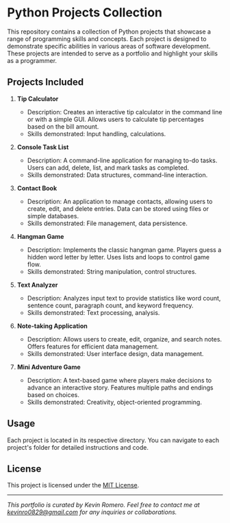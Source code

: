 # Python Projects Collection

This repository contains a collection of Python projects that showcase a range of programming skills and concepts. Each project is designed to demonstrate specific abilities in various areas of software development. These projects are intended to serve as a portfolio and highlight your skills as a programmer.

## Projects Included

1. **Tip Calculator**
   - Description: Creates an interactive tip calculator in the command line or with a simple GUI. Allows users to calculate tip percentages based on the bill amount.
   - Skills demonstrated: Input handling, calculations.

2. **Console Task List**
   - Description: A command-line application for managing to-do tasks. Users can add, delete, list, and mark tasks as completed.
   - Skills demonstrated: Data structures, command-line interaction.

3. **Contact Book**
   - Description: An application to manage contacts, allowing users to create, edit, and delete entries. Data can be stored using files or simple databases.
   - Skills demonstrated: File management, data persistence.

4. **Hangman Game**
   - Description: Implements the classic hangman game. Players guess a hidden word letter by letter. Uses lists and loops to control game flow.
   - Skills demonstrated: String manipulation, control structures.

5. **Text Analyzer**
   - Description: Analyzes input text to provide statistics like word count, sentence count, paragraph count, and keyword frequency.
   - Skills demonstrated: Text processing, analysis.

6. **Note-taking Application**
   - Description: Allows users to create, edit, organize, and search notes. Offers features for efficient data management.
   - Skills demonstrated: User interface design, data management.

7. **Mini Adventure Game**
   - Description: A text-based game where players make decisions to advance an interactive story. Features multiple paths and endings based on choices.
   - Skills demonstrated: Creativity, object-oriented programming.

## Usage

Each project is located in its respective directory. You can navigate to each project's folder for detailed instructions and code.

## License

This project is licensed under the [MIT License](LICENSE).

---

_This portfolio is curated by Kevin Romero. Feel free to contact me at kevinro0829@gmail.com for any inquiries or collaborations._
